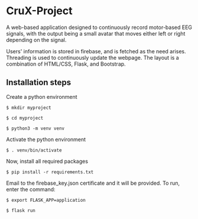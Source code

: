 # CruX-Project

A web-based application designed to continuously record motor-based EEG signals, with the output being a small avatar that moves either left or right depending on the signal.

Users' information is stored in firebase, and is fetched as the need arises. Threading is used to continuously update the webpage. The layout is a combination of HTML/CSS, Flask, and Bootstrap.

## Installation steps

Create a python environment

`$ mkdir myproject`

`$ cd myproject`

`$ python3 -m venv venv`

Activate the python environment

`$ . venv/bin/activate`

Now, install all required packages

`$ pip install -r requirements.txt`

Email to the firebase_key.json certificate and it will be provided.
To run, enter the command:

`$ export FLASK_APP=application`

`$ flask run`
